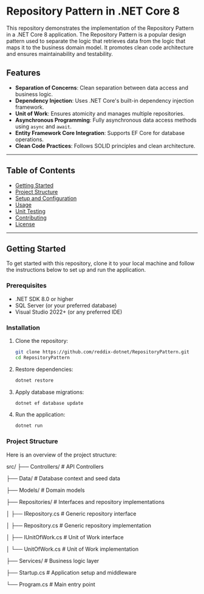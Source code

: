 # Repository Pattern in .NET Core 8

This repository demonstrates the implementation of the Repository Pattern in a .NET Core 8 application. The Repository Pattern is a popular design pattern used to separate the logic that retrieves data from the logic that maps it to the business domain model. It promotes clean code architecture and ensures maintainability and testability.

## Features

- **Separation of Concerns**: Clean separation between data access and business logic.
- **Dependency Injection**: Uses .NET Core's built-in dependency injection framework.
- **Unit of Work**: Ensures atomicity and manages multiple repositories.
- **Asynchronous Programming**: Fully asynchronous data access methods using `async` and `await`.
- **Entity Framework Core Integration**: Supports EF Core for database operations.
- **Clean Code Practices**: Follows SOLID principles and clean architecture.

---

## Table of Contents

- [Getting Started](#getting-started)
- [Project Structure](#project-structure)
- [Setup and Configuration](#setup-and-configuration)
- [Usage](#usage)
- [Unit Testing](#unit-testing)
- [Contributing](#contributing)
- [License](#license)

---

## Getting Started

To get started with this repository, clone it to your local machine and follow the instructions below to set up and run the application.

### Prerequisites

- .NET SDK 8.0 or higher
- SQL Server (or your preferred database)
- Visual Studio 2022+ (or any preferred IDE)

### Installation

1. Clone the repository:

   ```bash
   git clone https://github.com/reddix-dotnet/RepositoryPattern.git
   cd RepositoryPattern

2. Restore dependencies:
   ```bash
   dotnet restore

3. Apply database migrations:
   ```bash
   dotnet ef database update
   
4. Run the application:
   ```bash
   dotnet run

### Project Structure

Here is an overview of the project structure:

src/
├── Controllers/         # API Controllers

├── Data/                # Database context and seed data

├── Models/              # Domain models

├── Repositories/        # Interfaces and repository implementations

│   ├── IRepository.cs   # Generic repository interface

│   ├── Repository.cs    # Generic repository implementation

│   ├── IUnitOfWork.cs   # Unit of Work interface

│   └── UnitOfWork.cs    # Unit of Work implementation

├── Services/            # Business logic layer

├── Startup.cs           # Application setup and middleware

└── Program.cs           # Main entry point


